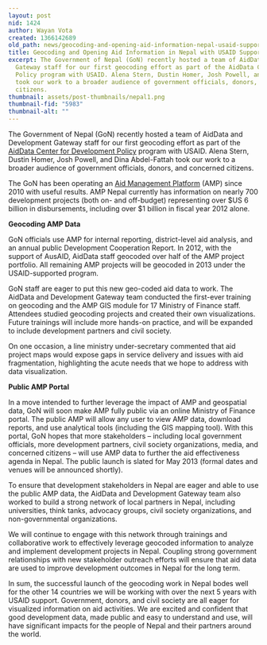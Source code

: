 ```yaml
---
layout: post
nid: 1424
author: Wayan Vota
created: 1366142689
old_path: news/geocoding-and-opening-aid-information-nepal-usaid-support
title: Geocoding and Opening Aid Information in Nepal with USAID Support
excerpt: The Government of Nepal (GoN) recently hosted a team of AidData and Development
  Gateway staff for our first geocoding effort as part of the AidData Center for Development
  Policy program with USAID. Alena Stern, Dustin Homer, Josh Powell, and Dina Abdel-Fattah
  took our work to a broader audience of government officials, donors, and concerned
  citizens.
thumbnail: assets/post-thumbnails/nepal1.png
thumbnail-fid: "5983"
thumbnail-alt: ""
---
```


The Government of Nepal (GoN) recently hosted a team of AidData and Development Gateway staff for our first geocoding effort as part of the [AidData Center for Development Policy](http://www.aiddata.org/content/index/Services/policycenter) program with USAID. Alena Stern, Dustin Homer, Josh Powell, and Dina Abdel-Fattah took our work to a broader audience of government officials, donors, and concerned citizens.

The GoN has been operating an [Aid Management Platform](/programs/aid-management-program) (AMP) since 2010 with useful results. AMP Nepal currently has information on nearly 700 development projects (both on- and off-budget) representing over $US 6 billion in disbursements, including over $1 billion in fiscal year 2012 alone.

**Geocoding AMP Data**

GoN officials use AMP for internal reporting, district-level aid analysis, and an annual public Development Cooperation Report. In 2012, with the support of AusAID, AidData staff geocoded over half of the AMP project portfolio. All remaining AMP projects will be geocoded in 2013 under the USAID-supported program.

GoN staff are eager to put this new geo-coded aid data to work. The AidData and Development Gateway team conducted the first-ever training on geocoding and the AMP GIS module for 17 Ministry of Finance staff. Attendees studied geocoding projects and created their own visualizations. Future trainings will include more hands-on practice, and will be expanded to include development partners and civil society.

On one occasion, a line ministry under-secretary commented that aid project maps would expose gaps in service delivery and issues with aid fragmentation, highlighting the acute needs that we hope to address with data visualization.

**Public AMP Portal**

In a move intended to further leverage the impact of AMP and geospatial data, GoN will soon make AMP fully public via an online Ministry of Finance portal. The public AMP will allow any user to view AMP data, download reports, and use analytical tools (including the GIS mapping tool). With this portal, GoN hopes that more stakeholders – including local government officials, more development partners, civil society organizations, media, and concerned citizens – will use AMP data to further the aid effectiveness agenda in Nepal. The public launch is slated for May 2013 (formal dates and venues will be announced shortly).

To ensure that development stakeholders in Nepal are eager and able to use the public AMP data, the AidData and Development Gateway team also worked to build a strong network of local partners in Nepal, including universities, think tanks, advocacy groups, civil society organizations, and non-governmental organizations.

We will continue to engage with this network through trainings and collaborative work to effectively leverage geocoded information to analyze and implement development projects in Nepal. Coupling strong government relationships with new stakeholder outreach efforts will ensure that aid data are used to improve development outcomes in Nepal for the long term.

In sum, the successful launch of the geocoding work in Nepal bodes well for the other 14 countries we will be working with over the next 5 years with USAID support. Government, donors, and civil society are all eager for visualized information on aid activities. We are excited and confident that good development data, made public and easy to understand and use, will have significant impacts for the people of Nepal and their partners around the world.


